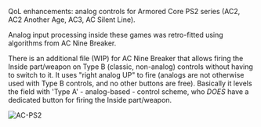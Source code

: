 QoL enhancements: analog controls for Armored Core PS2 series (AC2, AC2 Another Age, AC3, AC Silent Line).

Analog input processing inside these games was retro-fitted using algorithms from AC Nine Breaker.

There is an additional file (WIP) for AC Nine Breaker that allows firing the Inside part/weapon on Type B (classic, non-analog) controls without having to switch to it. It uses "right analog UP" to fire (analogs are not otherwise used with Type B controls, and no other buttons are free). Basically it levels the field with 'Type A' - analog-based - control scheme, who *DOES* have a dedicated button for firing the Inside part/weapon.


![AC-PS2](https://github.com/VanLaser/analog-controls-for-armored-core-ps2/assets/8756008/209a57a4-2a13-4af7-9521-9ffb74f308d6)

